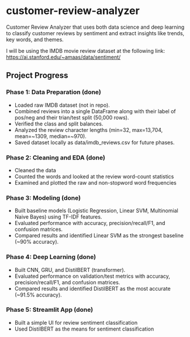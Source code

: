 # customer-review-analyzer
Customer Review Analyzer that uses both data science and deep learning to classify customer reviews by sentiment and extract insights like trends, key words, and themes.

I will be using the IMDB movie review dataset at the following link: https://ai.stanford.edu/~amaas/data/sentiment/

## Project Progress

### Phase 1: Data Preparation (done)
- Loaded raw IMDB dataset (not in repo).
- Combined reviews into a single DataFrame along with their label of pos/neg and their trian/test split (50,000 rows).
- Verified the class and split balances.
- Analyzed the review character lengths (min=32, max=13,704, mean=~1309, median=~970).
- Saved dataset locally as data/imdb_reviews.csv for future phases.

### Phase 2: Cleaning and EDA (done)
- Cleaned the data
- Counted the words and looked at the review word-count statistics
- Examined and plotted the raw and non-stopword word frequencies

### Phase 3: Modeling (done)
- Built baseline models (Logistic Regression, Linear SVM, Multinomial Naive Bayes) using TF-IDF features.
- Evaluated performance with accuracy, precision/recall/F1, and confusion matrices.
- Compared results and identified Linear SVM as the strongest baseline (~90% accuracy).

### Phase 4: Deep Learning (done)
- Built CNN, GRU, and DistilBERT (transformer).
- Evaluated performance on validation/test metrics with accuracy, precision/recall/F1, and confusion matrices.
- Compared results and identified DistilBERT as the most accurate (~91.5% accuracy).

### Phase 5: Streamlit App (done)
- Built a simple UI for review sentiment classification
- Used DistilBERT as the means for sentiment classification
